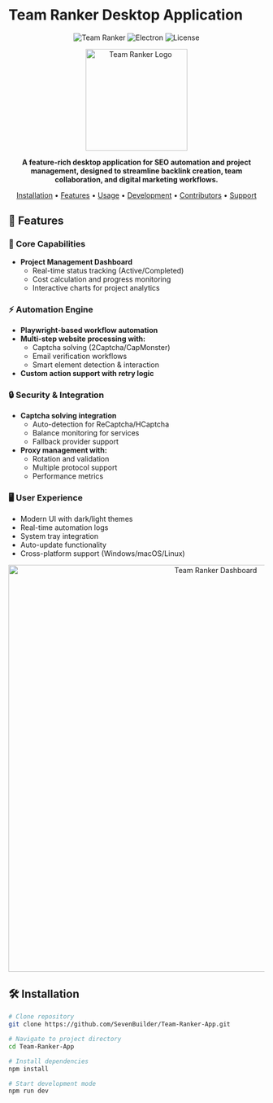 # Team Ranker Desktop Application

<div align="center">

![Team Ranker](https://img.shields.io/badge/version-1.2.5-blue.svg) 
![Electron](https://img.shields.io/badge/Built%20with-Electron-47848F.svg)
![License](https://img.shields.io/badge/License-MIT-green.svg)

<img src="https://hebbkx1anhila5yf.public.blob.vercel-storage.com/placeholder-ob7miW3mUreePYfXdVwkpFWHthzoR5.svg?height=200&width=200" alt="Team Ranker Logo" width="200px" />

**A feature-rich desktop application for SEO automation and project management, designed to streamline backlink creation, team collaboration, and digital marketing workflows.**

[Installation](#%EF%B8%8F-installation) • 
[Features](#-features) • 
[Usage](#%EF%B8%8F-usage) • 
[Development](#%EF%B8%8F-development) • 
[Contributors](#-contributors) • 
[Support](#-support)

</div>

## 🌟 Features

### 🚀 Core Capabilities
- **Project Management Dashboard**
  - Real-time status tracking (Active/Completed)
  - Cost calculation and progress monitoring
  - Interactive charts for project analytics

### ⚡ Automation Engine
- **Playwright-based workflow automation**
- **Multi-step website processing with:**
  - Captcha solving (2Captcha/CapMonster)
  - Email verification workflows
  - Smart element detection & interaction
- **Custom action support with retry logic**

### 🔒 Security & Integration
- **Captcha solving integration**
  - Auto-detection for ReCaptcha/HCaptcha
  - Balance monitoring for services
  - Fallback provider support
- **Proxy management with:**
  - Rotation and validation
  - Multiple protocol support
  - Performance metrics

### 🖥️ User Experience
- Modern UI with dark/light themes
- Real-time automation logs
- System tray integration
- Auto-update functionality
- Cross-platform support (Windows/macOS/Linux)

<div align="center">
<img src="https://hebbkx1anhila5yf.public.blob.vercel-storage.com/placeholder-ob7miW3mUreePYfXdVwkpFWHthzoR5.svg?height=400&width=800" alt="Team Ranker Dashboard" width="800px" />
</div>

## 🛠️ Installation

```bash
# Clone repository
git clone https://github.com/SevenBuilder/Team-Ranker-App.git

# Navigate to project directory
cd Team-Ranker-App

# Install dependencies
npm install

# Start development mode
npm run dev
